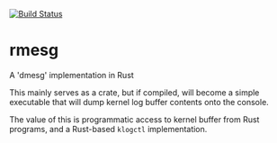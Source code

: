 
[![Build Status](https://travis-ci.org/polyverse/rmesg.svg?branch=master)](https://travis-ci.org/polyverse/rmesg)

# rmesg
A 'dmesg' implementation in Rust

This mainly serves as a crate, but if compiled, will become a
simple executable that will dump kernel log buffer contents onto
the console.

The value of this is programmatic access to kernel buffer from Rust
programs, and a Rust-based `klogctl` implementation.

